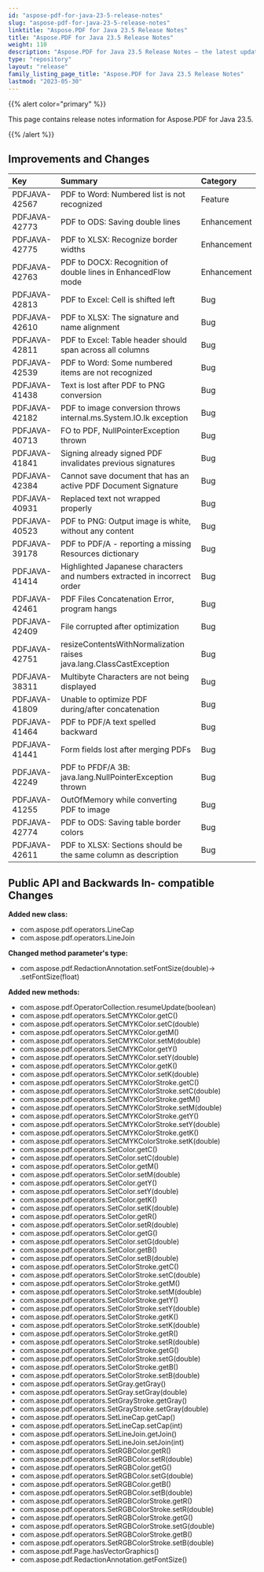 ```yaml
---
id: "aspose-pdf-for-java-23-5-release-notes"
slug: "aspose-pdf-for-java-23-5-release-notes"
linktitle: "Aspose.PDF for Java 23.5 Release Notes"
title: "Aspose.PDF for Java 23.5 Release Notes"
weight: 110
description: "Aspose.PDF for Java 23.5 Release Notes – the latest updates and fixes."
type: "repository"
layout: "release"
family_listing_page_title: "Aspose.PDF for Java 23.5 Release Notes"
lastmod: "2023-05-30"
---
```


{{% alert color="primary" %}}

This page contains release notes information for Aspose.PDF for Java 23.5.

{{% /alert %}}
## **Improvements and Changes**

|**Key**|**Summary**|**Category**|
| :- | :- | :- |
|PDFJAVA-42567|PDF to Word: Numbered list is not recognized|Feature|
|PDFJAVA-42773|PDF to ODS: Saving double lines|Enhancement|
|PDFJAVA-42775|PDF to XLSX: Recognize border widths|Enhancement|
|PDFJAVA-42763|PDF to DOCX: Recognition of double lines in EnhancedFlow mode|Enhancement|
|PDFJAVA-42813|PDF to Excel: Cell is shifted left|Bug|
|PDFJAVA-42610|PDF to XLSX: The signature and name alignment|Bug|
|PDFJAVA-42811|PDF to Excel: Table header should span across all columns|Bug|
|PDFJAVA-42539|PDF to Word: Some numbered items are not recognized|Bug|
|PDFJAVA-41438|Text is lost after PDF to PNG conversion|Bug|
|PDFJAVA-42182|PDF to image conversion throws internal.ms.System.IO.lk exception|Bug|
|PDFJAVA-40713|FO to PDF, NullPointerException thrown|Bug|
|PDFJAVA-41841|Signing already signed PDF invalidates previous signatures|Bug|
|PDFJAVA-42384|Cannot save document that has an active PDF Document Signature|Bug|
|PDFJAVA-40931|Replaced text not wrapped properly|Bug|
|PDFJAVA-40523|PDF to PNG: Output image is white, without any content|Bug|
|PDFJAVA-39178|PDF to PDF/A - reporting a missing Resources dictionary|Bug|
|PDFJAVA-41414|Highlighted Japanese characters and numbers extracted in incorrect order|Bug|
|PDFJAVA-42461|PDF Files Concatenation Error, program hangs|Bug|
|PDFJAVA-42409|File corrupted after optimization|Bug|
|PDFJAVA-42751|resizeContentsWithNormalization raises java.lang.ClassCastException|Bug|
|PDFJAVA-38311|Multibyte Characters are not being displayed|Bug|
|PDFJAVA-41809|Unable to optimize PDF during/after concatenation|Bug|
|PDFJAVA-41464|PDF to PDF/A text spelled backward|Bug|
|PDFJAVA-41441|Form fields lost after merging PDFs|Bug|
|PDFJAVA-42249|PDF to PFDF/A 3B: java.lang.NullPointerException thrown|Bug|
|PDFJAVA-41255|OutOfMemory while converting PDF to image|Bug|
|PDFJAVA-42774|PDF to ODS: Saving table border colors|Bug|
|PDFJAVA-42611|PDF to XLSX: Sections should be the same column as description|Bug|
	


## **Public API and Backwards In- compatible Changes**



**Added new class:**

- com.aspose.pdf.operators.LineCap
- com.aspose.pdf.operators.LineJoin

**Changed method parameter's type:**

- com.aspose.pdf.RedactionAnnotation.setFontSize(double)-> .setFontSize(float)


**Added new methods:**

- com.aspose.pdf.OperatorCollection.resumeUpdate(boolean)
- com.aspose.pdf.operators.SetCMYKColor.getC()
- com.aspose.pdf.operators.SetCMYKColor.setC(double)
- com.aspose.pdf.operators.SetCMYKColor.getM()
- com.aspose.pdf.operators.SetCMYKColor.setM(double)
- com.aspose.pdf.operators.SetCMYKColor.getY()
- com.aspose.pdf.operators.SetCMYKColor.setY(double)
- com.aspose.pdf.operators.SetCMYKColor.getK()
- com.aspose.pdf.operators.SetCMYKColor.setK(double)
- com.aspose.pdf.operators.SetCMYKColorStroke.getC()
- com.aspose.pdf.operators.SetCMYKColorStroke.setC(double)
- com.aspose.pdf.operators.SetCMYKColorStroke.getM()
- com.aspose.pdf.operators.SetCMYKColorStroke.setM(double)
- com.aspose.pdf.operators.SetCMYKColorStroke.getY()
- com.aspose.pdf.operators.SetCMYKColorStroke.setY(double)
- com.aspose.pdf.operators.SetCMYKColorStroke.getK()
- com.aspose.pdf.operators.SetCMYKColorStroke.setK(double)
- com.aspose.pdf.operators.SetColor.getC()
- com.aspose.pdf.operators.SetColor.setC(double)
- com.aspose.pdf.operators.SetColor.getM()
- com.aspose.pdf.operators.SetColor.setM(double)
- com.aspose.pdf.operators.SetColor.getY()
- com.aspose.pdf.operators.SetColor.setY(double)
- com.aspose.pdf.operators.SetColor.getK()
- com.aspose.pdf.operators.SetColor.setK(double)
- com.aspose.pdf.operators.SetColor.getR()
- com.aspose.pdf.operators.SetColor.setR(double)
- com.aspose.pdf.operators.SetColor.getG()
- com.aspose.pdf.operators.SetColor.setG(double)
- com.aspose.pdf.operators.SetColor.getB()
- com.aspose.pdf.operators.SetColor.setB(double)
- com.aspose.pdf.operators.SetColorStroke.getC()
- com.aspose.pdf.operators.SetColorStroke.setC(double)
- com.aspose.pdf.operators.SetColorStroke.getM()
- com.aspose.pdf.operators.SetColorStroke.setM(double)
- com.aspose.pdf.operators.SetColorStroke.getY()
- com.aspose.pdf.operators.SetColorStroke.setY(double)
- com.aspose.pdf.operators.SetColorStroke.getK()
- com.aspose.pdf.operators.SetColorStroke.setK(double)
- com.aspose.pdf.operators.SetColorStroke.getR()
- com.aspose.pdf.operators.SetColorStroke.setR(double)
- com.aspose.pdf.operators.SetColorStroke.getG()
- com.aspose.pdf.operators.SetColorStroke.setG(double)
- com.aspose.pdf.operators.SetColorStroke.getB()
- com.aspose.pdf.operators.SetColorStroke.setB(double)
- com.aspose.pdf.operators.SetGray.getGray()
- com.aspose.pdf.operators.SetGray.setGray(double)
- com.aspose.pdf.operators.SetGrayStroke.getGray()
- com.aspose.pdf.operators.SetGrayStroke.setGray(double)
- com.aspose.pdf.operators.SetLineCap.getCap()
- com.aspose.pdf.operators.SetLineCap.setCap(int)
- com.aspose.pdf.operators.SetLineJoin.getJoin()
- com.aspose.pdf.operators.SetLineJoin.setJoin(int)
- com.aspose.pdf.operators.SetRGBColor.getR()
- com.aspose.pdf.operators.SetRGBColor.setR(double)
- com.aspose.pdf.operators.SetRGBColor.getG()
- com.aspose.pdf.operators.SetRGBColor.setG(double)
- com.aspose.pdf.operators.SetRGBColor.getB()
- com.aspose.pdf.operators.SetRGBColor.setB(double)
- com.aspose.pdf.operators.SetRGBColorStroke.getR()
- com.aspose.pdf.operators.SetRGBColorStroke.setR(double)
- com.aspose.pdf.operators.SetRGBColorStroke.getG()
- com.aspose.pdf.operators.SetRGBColorStroke.setG(double)
- com.aspose.pdf.operators.SetRGBColorStroke.getB()
- com.aspose.pdf.operators.SetRGBColorStroke.setB(double)
- com.aspose.pdf.Page.hasVectorGraphics()
- com.aspose.pdf.RedactionAnnotation.getFontSize()







